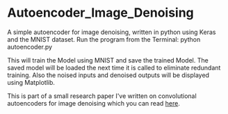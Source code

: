 # Autoencoder_Image_Denoising
A simple autoencoder for image denoising, written in python using Keras and the MNIST dataset.
Run the program from the Terminal: python autoencoder.py

This will train the Model using MNIST and save the trained Model. The saved model will be loaded the next time it is called to eliminate redundant training.
Also the noised inputs and denoised outputs will be displayed using Matplotlib.

This is part of a small research paper I've written on convolutional autoencoders for image denoising which you can read [here]([https://tobiasweinert.github.io/](https://github.com/tobiasweinert/Autoencoder_Image_Denoising/blob/main/Convolutional_Auto_Encoder_For_Image_Denoising_Tobias_Weinert.pdf)https://github.com/tobiasweinert/Autoencoder_Image_Denoising/blob/main/Convolutional_Auto_Encoder_For_Image_Denoising_Tobias_Weinert.pdf).

